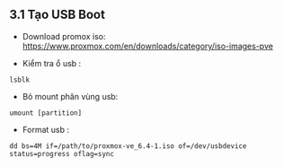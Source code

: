 ## 3.1 Tạo USB Boot

- Download promox iso: https://www.proxmox.com/en/downloads/category/iso-images-pve

- Kiểm tra ổ usb :
```
lsblk
```

- Bỏ mount phân vùng usb:
```
umount [partition]
```
- Format usb :
```
dd bs=4M if=/path/to/proxmox-ve_6.4-1.iso of=/dev/usbdevice status=progress oflag=sync
``` 